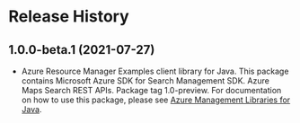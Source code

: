 # Release History

## 1.0.0-beta.1 (2021-07-27)

- Azure Resource Manager Examples client library for Java. This package contains Microsoft Azure SDK for Search Management SDK. Azure Maps Search REST APIs. Package tag 1.0-preview. For documentation on how to use this package, please see [Azure Management Libraries for Java](https://aka.ms/azsdk/java/mgmt).

